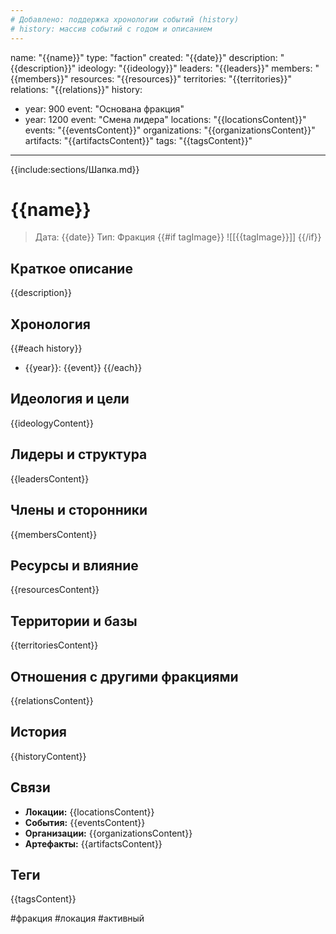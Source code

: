 ```yaml
---
# Добавлено: поддержка хронологии событий (history)
# history: массив событий с годом и описанием
---
```

name: "{{name}}"
type: "faction"
created: "{{date}}"
description: "{{description}}"
ideology: "{{ideology}}"
leaders: "{{leaders}}"
members: "{{members}}"
resources: "{{resources}}"
territories: "{{territories}}"
relations: "{{relations}}"
history:
  - year: 900
    event: "Основана фракция"
  - year: 1200
    event: "Смена лидера"
locations: "{{locationsContent}}"
events: "{{eventsContent}}"
organizations: "{{organizationsContent}}"
artifacts: "{{artifactsContent}}"
tags: "{{tagsContent}}"
---

{{include:sections/Шапка.md}}

# {{name}}

> Дата: {{date}}
> Тип: Фракция
{{#if tagImage}}
![[{{tagImage}}]]
{{/if}}

## Краткое описание
{{description}}

## Хронология
{{#each history}}
- {{year}}: {{event}}
{{/each}}

## Идеология и цели
{{ideologyContent}}

## Лидеры и структура
{{leadersContent}}

## Члены и сторонники
{{membersContent}}

## Ресурсы и влияние
<!-- Что сюда писать: экономические ресурсы (деньги, торговые пути), политическое влияние (связи с властью), военная сила, магические артефакты, информационные сети, контроль над территориями -->
{{resourcesContent}}

## Территории и базы
<!-- Что сюда писать: основные места деятельности, штаб-квартиры, тайные убежища, контролируемые районы, торговые посты, военные базы -->
{{territoriesContent}}

## Отношения с другими фракциями
{{relationsContent}}

## История
{{historyContent}}

## Связи
- **Локации:** {{locationsContent}}
- **События:** {{eventsContent}}
- **Организации:** {{organizationsContent}}
- **Артефакты:** {{artifactsContent}}

## Теги
{{tagsContent}}

#фракция #локация #активный

